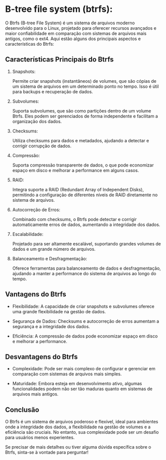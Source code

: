 # B-tree file system (btrfs):

 O Btrfs (B-tree File System) é um sistema de arquivos moderno desenvolvido para o Linux, projetado para oferecer recursos avançados e maior confiabilidade em comparação com sistemas de arquivos mais antigos, como o ext4. Aqui estão alguns dos principais aspectos e características do Btrfs:

 ## Características Principais do Btrfs

 1. Snapshots:

    Permite criar snapshots (instantâneos) de volumes, que são cópias de um sistema de arquivos em um determinado ponto no tempo. Isso é útil para backups e recuperação de dados.

2. Subvolumes:

    Suporta subvolumes, que são como partições dentro de um volume Btrfs. Eles podem ser gerenciados de forma independente e facilitam a organização dos dados.

3. Checksums:

    Utiliza checksums para dados e metadados, ajudando a detectar e corrigir corrupção de dados.

4. Compressão:

    Suporta compressão transparente de dados, o que pode economizar espaço em disco e melhorar a performance em alguns casos.

5. RAID:

    Integra suporte a RAID (Redundant Array of Independent Disks), permitindo a configuração de diferentes níveis de RAID diretamente no sistema de arquivos.

6. Autocorreção de Erros:

    Combinado com checksums, o Btrfs pode detectar e corrigir automaticamente erros de dados, aumentando a integridade dos dados.

7. Escalabilidade:

    Projetado para ser altamente escalável, suportando grandes volumes de dados e um grande número de arquivos.

8. Balanceamento e Desfragmentação:

    Oferece ferramentas para balanceamento de dados e desfragmentação, ajudando a manter a performance do sistema de arquivos ao longo do tempo.

## Vantagens do Btrfs
- Flexibilidade: A capacidade de criar snapshots e subvolumes oferece uma grande flexibilidade na gestão de dados.

- Segurança de Dados: Checksums e autocorreção de erros aumentam a segurança e a integridade dos dados.

- Eficiência: A compressão de dados pode economizar espaço em disco e melhorar a performance.

## Desvantagens do Btrfs
- Complexidade: Pode ser mais complexo de configurar e gerenciar em comparação com sistemas de arquivos mais simples.

- Maturidade: Embora esteja em desenvolvimento ativo, algumas funcionalidades podem não ser tão maduras quanto em sistemas de arquivos mais antigos.

## Conclusão
O Btrfs é um sistema de arquivos poderoso e flexível, ideal para ambientes onde a integridade dos dados, a flexibilidade na gestão de volumes e a eficiência são cruciais. No entanto, sua complexidade pode ser um desafio para usuários menos experientes.

Se precisar de mais detalhes ou tiver alguma dúvida específica sobre o Btrfs, sinta-se à vontade para perguntar!